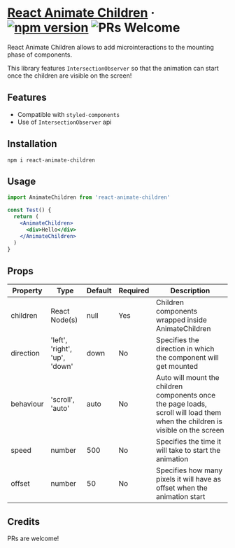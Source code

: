 # [React Animate Children](https://github.com/nriccar/react-animate-children) &middot; [![npm version](https://img.shields.io/npm/v/react.svg?style=flat)](https://www.npmjs.com/package/react-animate-children) ![PRs Welcome](https://img.shields.io/badge/PRs-welcome-brightgreen.svg)

React Animate Children allows to add microinteractions to the mounting phase of components.

This library features `IntersectionObserver` so that the animation can start once the children are visible on the screen!

## Features

- Compatible with `styled-components`
- Use of `IntersectionObserver` api

## Installation

```
npm i react-animate-children
```

## Usage

```jsx
import AnimateChildren from 'react-animate-children'

const Test() {
  return (
    <AnimateChildren>
      <div>Hello</div>
    </AnimateChildren>
  )
}
```

## Props

| Property  | Type                          | Default | Required | Description                                                                                                                   |
| --------- | ----------------------------- | ------- | -------- | ----------------------------------------------------------------------------------------------------------------------------- |
| children  | React Node(s)                 | null    | Yes      | Children components wrapped inside AnimateChildren                                                                            |
| direction | 'left', 'right', 'up', 'down' | down    | No       | Specifies the direction in which the component will get mounted                                                               |
| behaviour | 'scroll', 'auto'              | auto    | No       | Auto will mount the children components once the page loads, scroll will load them when the children is visible on the screen |
| speed     | number                        | 500     | No       | Specifies the time it will take to start the animation                                                                        |
| offset    | number                        | 50      | No       | Specifies how many pixels it will have as offset when the animation start                                                     |

## Credits

PRs are welcome!
